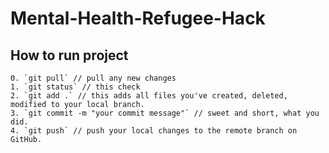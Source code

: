 # Mental-Health-Refugee-Hack


## How to run project
    0. `git pull` // pull any new changes
    1. `git status` // this check
    2. `git add .` // this adds all files you've created, deleted, modified to your local branch.
    3. `git commit -m "your commit message"` // sweet and short, what you did.
    4. `git push` // push your local changes to the remote branch on GitHub.

